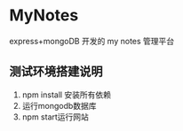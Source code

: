 # MyNotes
express+mongoDB 开发的 my notes 管理平台
## 测试环境搭建说明
1. npm install 安装所有依赖
2. 运行mongodb数据库
3. npm start运行网站
